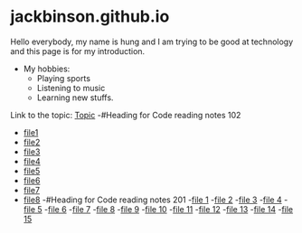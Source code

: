 # jackbinson.github.io
Hello everybody, my name is hung and I am trying to be good at technology and this page is for my introduction.
- My hobbies:
     - Playing sports
     - Listening to music
     - Learning new stuffs.

Link to the topic:
[Topic](https://jack.github.io/)
-#Heading for Code reading notes 102
  - [file1](https://github.com/Jackbinson/Reading-note-102/blob/main/file1)
  - [file2](https://github.com/Jackbinson/Reading-note-102/blob/main/file2)
  - [file3](https://github.com/Jackbinson/Reading-note-102/blob/main/file3)
  - [file4](https://github.com/Jackbinson/Reading-note-102/blob/main/file4)
  - [file5](https://github.com/Jackbinson/Reading-note-102/blob/main/file5)
  - [file6](https://github.com/Jackbinson/Reading-note-102/blob/main/file6)
  - [file7](https://github.com/Jackbinson/Reading-note-102/blob/main/file7)
  - [file8](https://github.com/Jackbinson/Reading-note-102/blob/main/file8)
-#Heading for Code reading notes 201
 -[file 1](https://github.com/Jackbinson/Reading-note-201/blob/main/file1)
 -[file 2](https://github.com/Jackbinson/Reading-note-201/blob/main/file2)
 -[file 3](https://github.com/Jackbinson/Reading-note-201/blob/main/file3)
 -[file 4](https://github.com/Jackbinson/Reading-note-201/blob/main/file4)
 -[file 5](https://github.com/Jackbinson/Reading-note-201/blob/main/file5)
 -[file 6](https://github.com/Jackbinson/Reading-note-201/blob/main/file6)
 -[file 7](https://github.com/Jackbinson/Reading-note-201/blob/main/file7)
 -[file 8](https://github.com/Jackbinson/Reading-note-201/blob/main/file8)
 -[file 9](https://github.com/Jackbinson/Reading-note-201/blob/main/file9)
 -[file 10](https://github.com/Jackbinson/Reading-note-201/blob/main/file10)
 -[file 11](https://github.com/Jackbinson/Reading-note-201/blob/main/file11)
 -[file 12](https://github.com/Jackbinson/Reading-note-201/blob/main/file12)
 -[file 13](https://github.com/Jackbinson/Reading-note-201/blob/main/file13)
 -[file 14](https://github.com/Jackbinson/Reading-note-201/blob/main/file14)
 -[file 15](https://github.com/Jackbinson/Reading-note-201/blob/main/file15)
